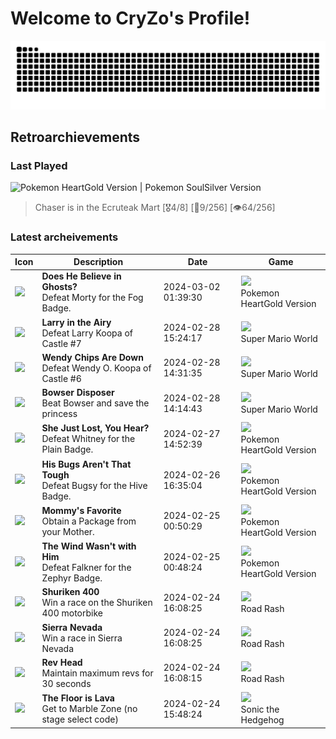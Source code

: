 # Welcome to CryZo's Profile!
<picture>
  <source media="(prefers-color-scheme: dark)" srcset="dist/github-snake-dark.svg" />
  <source media="(prefers-color-scheme: light)" srcset="dist/github-snake.svg" />
  <img alt="github-snake" src="dist/github-snake.svg" />
</picture>

## Retroarchievements
### Last Played
<img alt='Pokemon HeartGold Version | Pokemon SoulSilver Version' src='https://retroachievements.org/Images/036144.png'>

> Chaser is in the Ecruteak Mart [🎖️4/8] [🎱9/256] [👁️64/256]
### Latest archeivements
| Icon | Description | Date | Game |
| - | - | - | - |
| <img src='https://retroachievements.org/Badge/138734.png'> | **Does He Believe in Ghosts?** <br> Defeat Morty for the Fog Badge. | 2024-03-02 01:39:30 | <img src='https://retroachievements.org/Images/063592.png'> <br> Pokemon HeartGold Version | Pokemon SoulSilver Version |
| <img src='https://retroachievements.org/Badge/46604.png'> | **Larry in the Airy** <br> Defeat Larry Koopa of Castle #7 | 2024-02-28 15:24:17 | <img src='https://retroachievements.org/Images/066393.png'> <br> Super Mario World |
| <img src='https://retroachievements.org/Badge/46603.png'> | **Wendy Chips Are Down** <br> Defeat Wendy O. Koopa of Castle #6 | 2024-02-28 14:31:35 | <img src='https://retroachievements.org/Images/066393.png'> <br> Super Mario World |
| <img src='https://retroachievements.org/Badge/46760.png'> | **Bowser Disposer** <br> Beat Bowser and save the princess | 2024-02-28 14:14:43 | <img src='https://retroachievements.org/Images/066393.png'> <br> Super Mario World |
| <img src='https://retroachievements.org/Badge/138732.png'> | **She Just Lost, You Hear?** <br> Defeat Whitney for the Plain Badge. | 2024-02-27 14:52:39 | <img src='https://retroachievements.org/Images/063592.png'> <br> Pokemon HeartGold Version | Pokemon SoulSilver Version |
| <img src='https://retroachievements.org/Badge/138730.png'> | **His Bugs Aren't That Tough** <br> Defeat Bugsy for the Hive Badge. | 2024-02-26 16:35:04 | <img src='https://retroachievements.org/Images/063592.png'> <br> Pokemon HeartGold Version | Pokemon SoulSilver Version |
| <img src='https://retroachievements.org/Badge/138716.png'> | **Mommy's Favorite** <br> Obtain a Package from your Mother. | 2024-02-25 00:50:29 | <img src='https://retroachievements.org/Images/063592.png'> <br> Pokemon HeartGold Version | Pokemon SoulSilver Version |
| <img src='https://retroachievements.org/Badge/138728.png'> | **The Wind Wasn't with Him** <br> Defeat Falkner for the Zephyr Badge. | 2024-02-25 00:48:24 | <img src='https://retroachievements.org/Images/063592.png'> <br> Pokemon HeartGold Version | Pokemon SoulSilver Version |
| <img src='https://retroachievements.org/Badge/45833.png'> | **Shuriken 400** <br> Win a race on the Shuriken 400 motorbike | 2024-02-24 16:08:25 | <img src='https://retroachievements.org/Images/077797.png'> <br> Road Rash |
| <img src='https://retroachievements.org/Badge/45843.png'> | **Sierra Nevada** <br> Win a race in Sierra Nevada | 2024-02-24 16:08:25 | <img src='https://retroachievements.org/Images/077797.png'> <br> Road Rash |
| <img src='https://retroachievements.org/Badge/45842.png'> | **Rev Head** <br> Maintain maximum revs for 30 seconds | 2024-02-24 16:08:15 | <img src='https://retroachievements.org/Images/077797.png'> <br> Road Rash |
| <img src='https://retroachievements.org/Badge/250334.png'> | **The Floor is Lava** <br> Get to Marble Zone (no stage select code) | 2024-02-24 15:48:24 | <img src='https://retroachievements.org/Images/085573.png'> <br> Sonic the Hedgehog |
